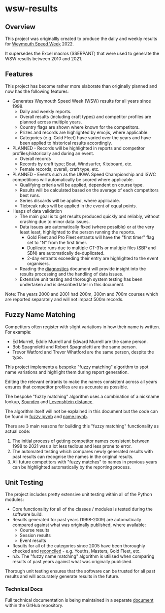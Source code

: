 # wsw-results

## Overview

This project was originallly created to produce the daily and weekly results for [Weymouth Speed Week](https://www.speedsailing.com/) 2022.

It supersedes the Excel macros (SSERPANT) that were used to generate the WSW results between 2010 and 2021.



## Features

This project has become rather more elaborate than originally planned and now has the following features:

- Generates Weymouth Speed Week (WSW) results for all years since 1998.
  - Daily and weekly reports.
  - Overall results (including craft types) and competitor profiles are planned across multiple years.
  - Country flags are shown where known for the competitors.
  - Prizes and records are highlighted by emojis, where applicable.
  - Categories (e.g. Gold Fleet) have varied over the years and have been applied to historical results accordingly.
- PLANNED - Records will be highlighted in reports and competitor profiles;historically and during an event.
  - Overall records
  - Records by craft type; Boat, Windsurfer, Kiteboard, etc.
  - Female records; overall, craft type, etc.
- PLANNED - Events such as the UKWA Speed Championship and ISWC competitions will automatically be scored where applicable.
  - Qualifying criteria will be applied, dependent on course type.
  - Results will be calculated based on the average of each competitors best runs.
  - Series discards will be applied, where applicable.
  - Tiebreak rules will be applied in the event of equal points.
- Heaps of data validation
  - The main goal is to get results produced quickly and reliably, without crashing due to minor data issues.
  - Data issues are automatically fixed (where possible) or at the very least least, highlighted to the person running the reports.
    - Gold Fleet and Pro Fleet entrants will have the "first timer" flag set to "N" from the first timer.
    - Duplicate runs due to multiple GT-31s or multiple files (SBP and SBN) are automatically de-duplicated.
    - 2-day entrants exceeding their entry are highlighted to the event organisers.
  - Reading the [diagnostics](docs/tech/diagnostics.md) document will provide insight into the results processing and the handling of data issues.
  - Extensive unit testing and thorough system testing has been undertaken and is described later in this document.

Note: The years 2000 and 2001 had 200m, 300m and 700m courses which are reported separately and will not impact 500m records.



## Fuzzy Name Matching

Competitors often register with slight variations in how their name is written. For example:

- Ed Murrell, Eddie Murrell and Edward Murrell are the same person.
- Bob Spagnoletti and Robert Spagnoletti are the same person.
- Trevor Watford and Trevor Whatford are the same person, despite the typo.

This project implements a bespoke "fuzzy matching" algorithm to spot name variations and highlight them during report generation.

Editing the relevant entrants to make the names consistent across all years ensures that competitor profiles are as accurate as possible.

The bespoke "fuzzy matching" algorithm uses a combination of a nickname lookup, [Soundex](https://en.wikipedia.org/wiki/Soundex) and [Levenshtein distance](https://en.wikipedia.org/wiki/Levenshtein_distance).

The algorithm itself will not be explained in this document but the code can be found in [fuzzy.ipynb](python/fuzzy.ipynb) and [name.ipynb](python/name.ipynb).

There are 3 main reasons for building this "fuzzy matching" functionality as actual code:

1. The initial process of getting competitor names consistent between 1998 to 2021 was a lot less tedious and less prone to error.
2. The automated testing which compares newly generated results with past results can recognise the names in the original results.
3. All future competitors with "fuzzy matches" to names in previous years can be highlighted automatically by the reporting process.



## Unit Testing

The project includes pretty extensive unit testing within all of the Python modules:

- Core functionality for all of the classes / modules is tested during the software build.
- Results generated for past years (1998-2009) are automatically compared against what was originally published, where available:
  - Course results
  - Session results
  - Event results
- Results for all of the categories since 2005 have been thoroughly checked and [reconciled](docs/tech/reconciliation.md) - e.g. Youths, Masters, Gold Fleet, etc.
- n.b. The "fuzzy name matching" algorithm is utilised when comparing results of past years against what was originally published.

Thorough unit testing ensures that the software can be trusted for all past results and will accurately generate results in the future.



### Technical Docs

Full technical documentation is being maintained in a separate [document](docs/tech/README.md) within the GitHub repository.

